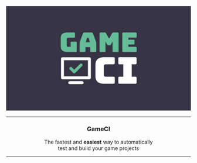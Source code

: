<div align='center'>
  <a href="https://game.ci/" title="GameCI">
    <img src="https://raw.githubusercontent.com/game-ci/.github/main/profile/game-ci-github-banner.png" alt="GameCI">
  </a>
</div>

---

<div align='center'>
   <h3>GameCI</h3>
   <p>
     The fastest and <strong>easiest</strong> way to automatically<br>
     test and build your game projects
   </p>
</div>

---
